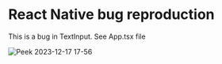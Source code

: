 # React Native bug reproduction

This is a bug in TextInput. See App.tsx file

![Peek 2023-12-17 17-56](https://github.com/jcubic/react-native-text-input/assets/280241/d2f729c1-f729-468e-bbd8-97e79bf0de84)
